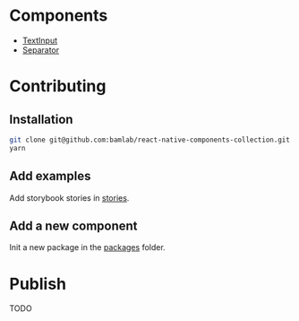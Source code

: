 # Components

* [TextInput](./packages/react-native-component-text-input)
* [Separator](./packages/react-native-component-separator)

# Contributing
## Installation
```bash
git clone git@github.com:bamlab/react-native-components-collection.git
yarn
```

## Add examples
Add storybook stories in [stories](./stories).

## Add a new component
Init a new package in the [packages](./packages) folder.

# Publish
TODO
